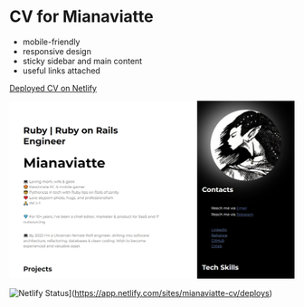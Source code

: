 # CV for Mianaviatte  

* mobile-friendly  
* responsive design  
* sticky sidebar and main content  
* useful links attached


[Deployed CV on Netlify](https://mianaviatte-cv.netlify.app/)  
  
![CV_Screenshot](img/Screenshot_06.05.23.jpg)

![Netlify Status](https://api.netlify.com/api/v1/badges/88567267-146e-4f99-a951-8d81d42f9b19/deploy-status)](https://app.netlify.com/sites/mianaviatte-cv/deploys)

